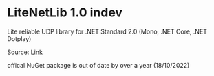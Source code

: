 # LiteNetLib 1.0 indev

Lite reliable UDP library for .NET Standard 2.0 (Mono, .NET Core, .NET Dotplay)

Source: [Link](https://github.com/RevenantX/LiteNetLib)

offical NuGet package is out of date by over a year (18/10/2022)